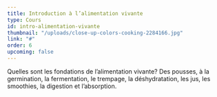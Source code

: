 ```yaml
---
title: Introduction à l’alimentation vivante
type: Cours
id: intro-alimentation-vivante
thumbnail: "/uploads/close-up-colors-cooking-2284166.jpg"
link: "#"
order: 6
upcoming: false
---
```


Quelles sont les fondations de l’alimentation vivante? Des pousses, à la germination, la fermentation, le trempage, la déshydratation, les jus, les smoothies, la digestion et l’absorption.
